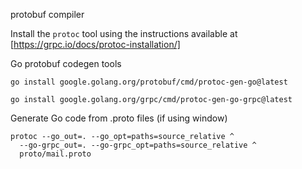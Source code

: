 

protobuf compiler

Install the `protoc` tool using the instructions available at [https://grpc.io/docs/protoc-installation/]


 Go protobuf codegen tools

`go install google.golang.org/protobuf/cmd/protoc-gen-go@latest`

`go install google.golang.org/grpc/cmd/protoc-gen-go-grpc@latest`

Generate Go code from .proto files (if using window)
```
protoc --go_out=. --go_opt=paths=source_relative ^
  --go-grpc_out=. --go-grpc_opt=paths=source_relative ^
  proto/mail.proto
```
